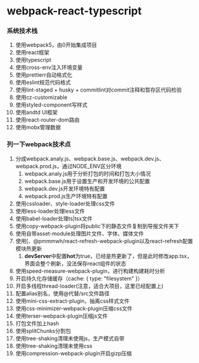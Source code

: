 # webpack-react-typescript

### 系统技术栈

1. 使用webpack5，由0开始集成项目
2. 使用react框架
3. 使用typescript
4. 使用cross-env注入环境变量
5. 使用prettierr自动格式化
6. 使用eslint规范代码格式
7. 使用lint-staged + husky + commitlint对commit注释和暂存区代码检验
8. 使用cz-customizable
9. 使用styled-component写样式
10. 使用andtd UI框架
11. 使用react-router-dom路由
12. 使用mobx管理数据

### 列一下webpack技术点

1. 分成webpack.analy.js、webpack.base.js、webpack.dev.js、webpack.prod.js，通过NODE_ENV区分环境
   1. webpack.analy.js用于分析打包的时间和打包大小情况
   2. webpack.base.js用于设置生产和开发环境的公共配置
   3. webpack.dev.js开发环境特有配置
   4. webpack.prod.js生产环境特有配置
2. 使用cssloader、style-loader处理css文件
3. 使用less-loader处理less文件
4. 使用babel-loader处理ts|tsx文件
5. 使用copy-webpack-plugin将public下的静态文件复制到导报文件夹下
6. 使用自带asset-module处理图片文件、字体、媒体文件
7. 使用[、@pmmmwh/react-refresh-webpack-plugin以及react-refresh配置模块热更新
   1. **devServer**中配置**hot**为true，已经是热更新了，但是此时修改app.tsx，界面会整个刷新，没法保存react组件的状态
8. 使用speed-measure-webpack-plugin，进行构建构建耗时分析
9. 开启持久化存储缓存（cache: { type: "filesystem" }）
10. 开启多线程thread-loader(注意，适合大项目，这里已经配置上)
11. 配置alias别名，使用@代替/src文件路径
12. 使用mini-css-extract-plugin，抽离css样式文件
13. 使用css-minimizer-webpack-plugin压缩css文件
14. 使用terser-webpack-plugin压缩js文件
15. 打包文件加上hash
16. 使用splitChunks分割包
17. 使用tree-shaking清理未使用js，生产模式自带
18. 使用tree-shaking清理未使用css
19. 使用compression-webpack-plugin开启gizp压缩